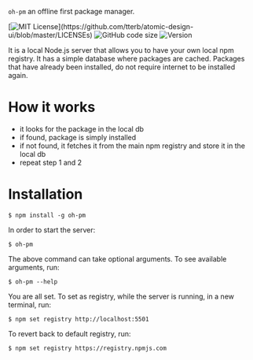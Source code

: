 ```oh-pm``` an offline first package manager.

[![MIT License](https://img.shields.io/apm/l/atomic-design-ui.svg?)](https://github.com/tterb/atomic-design-ui/blob/master/LICENSEs)
![GitHub code size](https://img.shields.io/github/languages/code-size/ndimzKM/notexpress)
![Version](https://img.shields.io/npm/v/@ndimz/notexpress)

It is a local Node.js server that allows you to have your own local npm registry. It has a simple database where packages are cached. Packages that have already been installed, do not require internet to be installed again.

# How it works
- it looks for the package in the local db
- if found, package is simply installed
- if not found, it fetches it from the main npm registry and store it in the local db
- repeat step 1 and 2

# Installation
```
$ npm install -g oh-pm
```
In order to start the server:
```
$ oh-pm
```
The above command can take optional arguments. To see available arguments, run:
```
$ oh-pm --help
```
You are all set. To set as registry, while the server is running, in a new terminal, run:
```
$ npm set registry http://localhost:5501
```
To revert back to default registry, run:
```
$ npm set registry https://registry.npmjs.com
```
